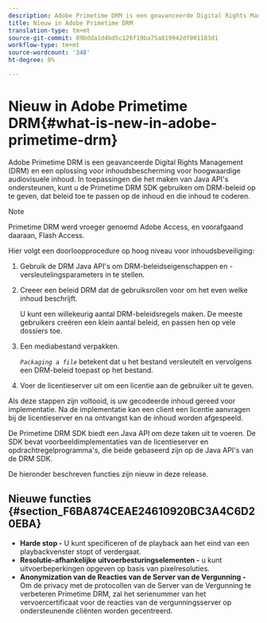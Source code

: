 ```yaml
---
description: Adobe Primetime DRM is een geavanceerde Digital Rights Management (DRM) en een oplossing voor inhoudsbescherming voor hoogwaardige audiovisuele inhoud. In toepassingen die het maken van Java API's ondersteunen, kunt u de Primetime DRM SDK gebruiken om DRM-beleid op te geven, dat beleid toe te passen op de inhoud en die inhoud te coderen.
title: Nieuw in Adobe Primetime DRM
translation-type: tm+mt
source-git-commit: 89bdda1d4bd5c126f19ba75a819942df901183d1
workflow-type: tm+mt
source-wordcount: '348'
ht-degree: 0%

---
```



# Nieuw in Adobe Primetime DRM{#what-is-new-in-adobe-primetime-drm}

Adobe Primetime DRM is een geavanceerde Digital Rights Management (DRM) en een oplossing voor inhoudsbescherming voor hoogwaardige audiovisuele inhoud. In toepassingen die het maken van Java API&#39;s ondersteunen, kunt u de Primetime DRM SDK gebruiken om DRM-beleid op te geven, dat beleid toe te passen op de inhoud en die inhoud te coderen.

>[!NOTE]
>
>Primetime DRM werd vroeger genoemd Adobe Access, en voorafgaand daaraan, Flash Access.

Hier volgt een doorloopprocedure op hoog niveau voor inhoudsbeveiliging:

1. Gebruik de DRM Java API&#39;s om DRM-beleidseigenschappen en -versleutelingsparameters in te stellen.
1. Creeer een beleid DRM dat de gebruiksrollen voor om het even welke inhoud beschrijft.

   U kunt een willekeurig aantal DRM-beleidsregels maken. De meeste gebruikers creëren een klein aantal beleid, en passen hen op vele dossiers toe.
1. Een mediabestand verpakken.

   *`Packaging a file`* betekent dat u het bestand versleutelt en vervolgens een DRM-beleid toepast op het bestand.
1. Voer de licentieserver uit om een licentie aan de gebruiker uit te geven.

Als deze stappen zijn voltooid, is uw gecodeerde inhoud gereed voor implementatie. Na de implementatie kan een client een licentie aanvragen bij de licentieserver en na ontvangst kan de inhoud worden afgespeeld.

De Primetime DRM SDK biedt een Java API om deze taken uit te voeren. De SDK bevat voorbeeldimplementaties van de licentieserver en opdrachtregelprogramma&#39;s, die beide gebaseerd zijn op de Java API&#39;s van de DRM SDK.

De hieronder beschreven functies zijn nieuw in deze release.

## Nieuwe functies {#section_F6BA874CEAE24610920BC3A4C6D20EBA}

* **Harde stop -** U kunt specificeren of de playback aan het eind van een playbackvenster stopt of verdergaat.
* **Resolutie-afhankelijke uitvoerbesturingselementen -** u kunt uitvoerbeperkingen opgeven op basis van pixelresoluties.
* **Anonymization van de Reacties van de Server van de Vergunning -** Om de privacy met de protocollen van de Server van de Vergunning te verbeteren Primetime DRM, zal het serienummer van het vervoercertificaat voor de reacties van de vergunningsserver op ondersteunende cliënten worden gecentreerd.


